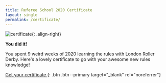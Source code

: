 ```yaml
---
title: Referee School 2020 Certificate
layout: single
permalink: /certificate/
---
```


![certificate](https://res.cloudinary.com/officially-awesome/image/upload/f_auto,q_auto,c_scale,w_300/officially-awesome/screenshots/referee-school-2020-certificate_dyslo4.png){: .align-right}

**You did it!**

You spent 9 weird weeks of 2020 learning the rules with London Roller Derby. Here's a lovely certificate to go with your awesome new rules knowledge!

[Get your certificate <i class="iconify" data-icon="fa-solid:external-link-alt" data-inline="false"></i>](/assets/pdf/referee-school-2020-certificate.pdf){: .btn .btn--primary target="_blank" rel="noreferrer"}
